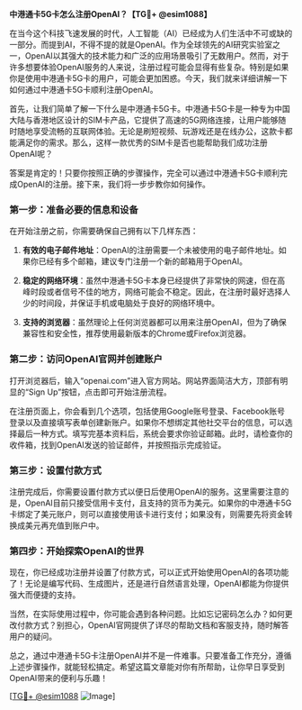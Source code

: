 **中港通卡5G卡怎么注册OpenAI？【TG💪+ @esim1088】**

在当今这个科技飞速发展的时代，人工智能（AI）已经成为人们生活中不可或缺的一部分。而提到AI，不得不提的就是OpenAI。作为全球领先的AI研究实验室之一，OpenAI以其强大的技术能力和广泛的应用场景吸引了无数用户。然而，对于许多想要体验OpenAI服务的人来说，注册过程可能会显得有些复杂。特别是如果你是使用中港通卡5G卡的用户，可能会更加困惑。今天，我们就来详细讲解一下如何通过中港通卡5G卡顺利注册OpenAI。

首先，让我们简单了解一下什么是中港通卡5G卡。中港通卡5G卡是一种专为中国大陆与香港地区设计的SIM卡产品，它提供了高速的5G网络连接，让用户能够随时随地享受流畅的互联网体验。无论是刷短视频、玩游戏还是在线办公，这款卡都能满足你的需求。那么，这样一款优秀的SIM卡是否也能帮助我们成功注册OpenAI呢？

答案是肯定的！只要你按照正确的步骤操作，完全可以通过中港通卡5G卡顺利完成OpenAI的注册。接下来，我们将一步步教你如何操作。

### 第一步：准备必要的信息和设备

在开始注册之前，你需要确保自己拥有以下几样东西：

1. **有效的电子邮件地址**：OpenAI的注册需要一个未被使用的电子邮件地址。如果你已经有多个邮箱，建议专门注册一个新的邮箱用于OpenAI。
   
2. **稳定的网络环境**：虽然中港通卡5G卡本身已经提供了非常快的网速，但在高峰时段或者信号不佳的地方，网络可能会不稳定。因此，在注册时最好选择人少的时间段，并保证手机或电脑处于良好的网络环境中。

3. **支持的浏览器**：虽然理论上任何浏览器都可以用来注册OpenAI，但为了确保兼容性和安全性，推荐使用最新版本的Chrome或Firefox浏览器。

### 第二步：访问OpenAI官网并创建账户

打开浏览器后，输入“openai.com”进入官方网站。网站界面简洁大方，顶部有明显的“Sign Up”按钮，点击即可开始注册流程。

在注册页面上，你会看到几个选项，包括使用Google账号登录、Facebook账号登录以及直接填写表单创建新账户。如果你不想绑定其他社交平台的信息，可以选择最后一种方式。填写完基本资料后，系统会要求你验证邮箱。此时，请检查你的收件箱，找到OpenAI发送的验证邮件，并按照指示完成验证。

### 第三步：设置付款方式

注册完成后，你需要设置付款方式以便日后使用OpenAI的服务。这里需要注意的是，OpenAI目前只接受信用卡支付，且支持的货币为美元。如果你的中港通卡5G卡绑定了美元账户，则可以直接使用该卡进行支付；如果没有，则需要先将资金转换成美元再充值到账户中。

### 第四步：开始探索OpenAI的世界

现在，你已经成功注册并设置了付款方式，可以正式开始使用OpenAI的各项功能了！无论是编写代码、生成图片，还是进行自然语言处理，OpenAI都能为你提供强大而便捷的支持。

当然，在实际使用过程中，你可能会遇到各种问题。比如忘记密码怎么办？如何更改付款方式？别担心，OpenAI官网提供了详尽的帮助文档和客服支持，随时解答用户的疑问。

总之，通过中港通卡5G卡注册OpenAI并不是一件难事。只要准备工作充分，遵循上述步骤操作，就能轻松搞定。希望这篇文章能对你有所帮助，让你早日享受到OpenAI带来的便利与乐趣！

[[TG💪+ @esim1088](https://t.me/s/esim1088) ![Image](https://i.postimg.cc/4NQfJmqS/Snipaste-2025-05-13-00-14-12.png)]